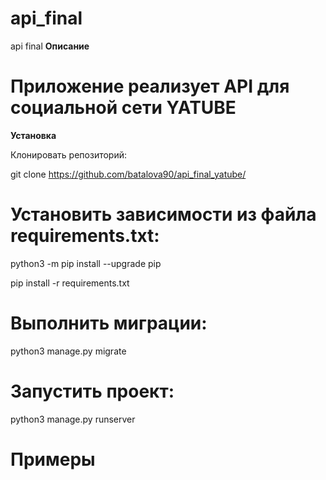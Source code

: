 # api_final
api final
**Описание**
# Приложение реализует API для социальной сети YATUBE

**Установка**

Клонировать репозиторий:

git clone https://github.com/batalova90/api_final_yatube/

# Установить зависимости из файла requirements.txt: #
python3 -m pip install --upgrade pip

pip install -r requirements.txt

# Выполнить миграции: #
python3 manage.py migrate

# Запустить проект: #
python3 manage.py runserver

# Примеры #
